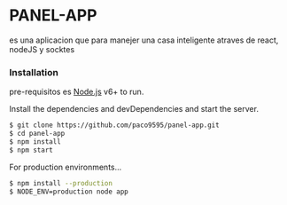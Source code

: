 # PANEL-APP

es una aplicacion que para manejer una casa inteligente atraves de react, nodeJS y socktes

### Installation
pre-requisitos es [Node.js](https://nodejs.org/) v6+ to run.

Install the dependencies and devDependencies and start the server.

```sh
$ git clone https://github.com/paco9595/panel-app.git
$ cd panel-app
$ npm install
$ npm start
```

For production environments...

```sh
$ npm install --production
$ NODE_ENV=production node app
```
